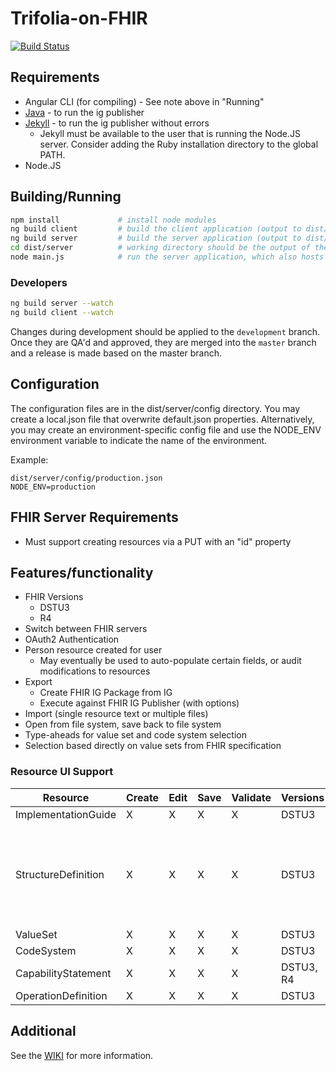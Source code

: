 # Trifolia-on-FHIR

[![Build Status](https://travis-ci.org/lantanagroup/trifolia-on-fhir.svg?branch=master)](https://travis-ci.org/lantanagroup/trifolia-on-fhir)


## Requirements

* Angular CLI (for compiling) - See note above in "Running"
* [Java](https://www.java.com/en/download/) - to run the ig publisher
* [Jekyll](http://jekyll-windows.juthilo.com/2-jekyll-gem/) - to run the ig publisher without errors
    * Jekyll must be available to the user that is running the Node.JS server. Consider adding the Ruby installation directory to the global PATH.
* Node.JS

## Building/Running

```bash
npm install             # install node modules
ng build client         # build the client application (output to dist/client)
ng build server         # build the server application (output to dist/server)
cd dist/server          # working directory should be the output of the server
node main.js            # run the server application, which also hosts the client application
```

### Developers

```bash
ng build server --watch
ng build client --watch
```

Changes during development should be applied to the `development` branch. Once they are QA'd and approved, they are merged into the `master` branch and a release is made based on the master branch.

## Configuration

The configuration files are in the dist/server/config directory. You may create a local.json file that overwrite default.json properties. Alternatively, you may create an environment-specific config file and use the NODE_ENV environment variable to indicate the name of the environment.

Example:
```
dist/server/config/production.json
NODE_ENV=production
```

## FHIR Server Requirements

* Must support creating resources via a PUT with an "id" property 

## Features/functionality
* FHIR Versions
    * DSTU3
    * R4
* Switch between FHIR servers
* OAuth2 Authentication
* Person resource created for user
    * May eventually be used to auto-populate certain fields, or audit modifications to resources
* Export
    * Create FHIR IG Package from IG
    * Execute against FHIR IG Publisher (with options)
* Import (single resource text or multiple files)
* Open from file system, save back to file system
* Type-aheads for value set and code system selection
* Selection based directly on value sets from FHIR specification

### Resource UI Support

| Resource | Create | Edit | Save | Validate | Versions | Additional | Not supported | Notes |
| -------- | ------ | ---- | ---- | -------- | ------ | ------ | ----- | ------ |
| ImplementationGuide | X | X | X | X | DSTU3 | | | |
| StructureDefinition | X | X | X | X | DSTU3 | | | Element definitions support both DSTU3 and R4. Other properties in StructureDefinition may be different for R4. |
| ValueSet | X | X | X | X | DSTU3 | $expand | .compose.include.concept.designation | |
| CodeSystem | X | X | X | X | DSTU3 | | | |
| CapabilityStatement | X | X | X | X | DSTU3, R4 | | | |
| OperationDefinition | X | X | X | X | DSTU3 | | | |

## Additional

See the [WIKI](https://github.com/lantanagroup/trifolia-on-fhir/wiki) for more information.
